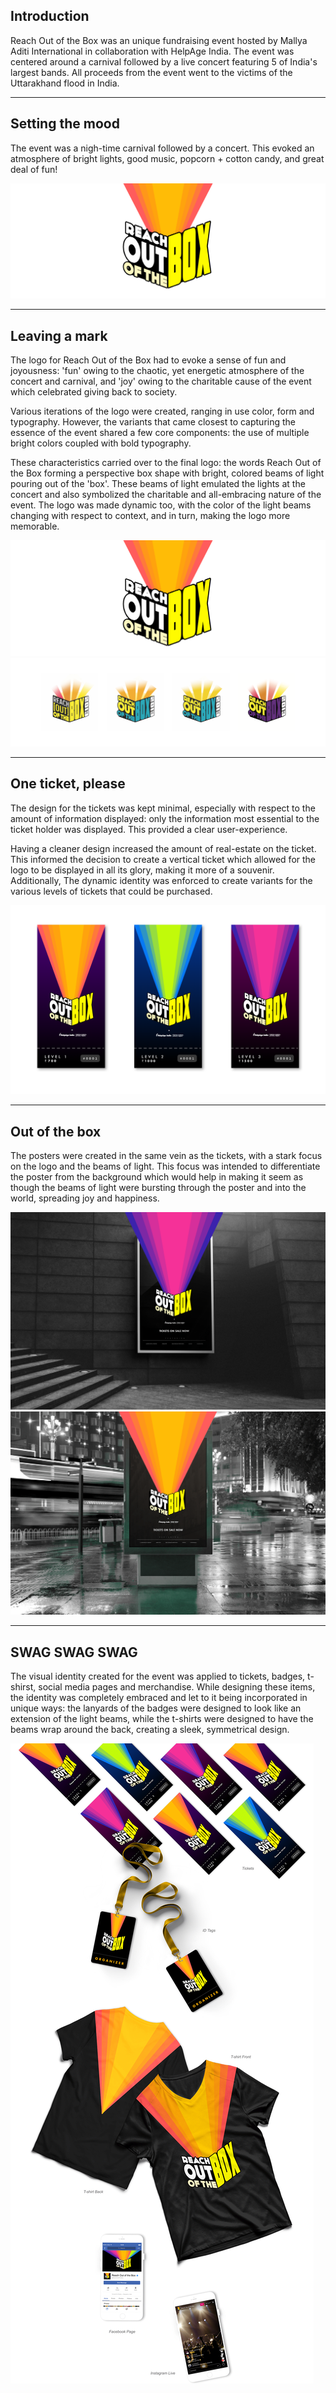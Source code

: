 <div class="post-body">

## Introduction

<p class="introduction">Reach Out of the Box was an unique fundraising event hosted by Mallya Aditi International in collaboration with HelpAge India. The event was centered around a carnival followed by a live concert featuring 5 of India's largest bands. All proceeds from the event went to the victims of the Uttarakhand flood in India.</p>

---

## Setting the mood

The event was a nigh-time carnival followed by a concert. This evoked an atmosphere of bright lights, good music, popcorn + cotton candy, and great deal of fun!

<div class="image image-width-full">

![Reach Out of the Box: Moodboard](1.png 'ReachOut: Moodboard')

</div>

---

## Leaving a mark

The logo for Reach Out of the Box had to evoke a sense of fun and joyousness: 'fun' owing to the chaotic, yet energetic atmosphere of the concert and carnival, and 'joy' owing to the charitable cause of the event which celebrated giving back to society.

Various iterations of the logo were created, ranging in use color, form and typography. However, the variants that came closest to capturing the essence of the event shared a few core components: the use of multiple bright colors coupled with bold typography.

These characteristics carried over to the final logo: the words Reach Out of the Box forming a perspective box shape with bright, colored beams of light pouring out of the 'box'. These beams of light emulated the lights at the concert and also symbolized the charitable and all-embracing nature of the event. The logo was made dynamic too, with the color of the light beams changing with respect to context, and in turn, making the logo more memorable.

<div class="image image-width-body image-group-vertical">

![Reach Out of the Box: Final Logo](2.png 'ReachOut: Final Logo')
![Reach Out of the Box: Logo Process](3.png 'Reach Out of the Box: Logo Process')

</div>

---

## One ticket, please

The design for the tickets was kept minimal, especially with respect to the amount of information displayed: only the information most essential to the ticket holder was displayed. This provided a clear user-experience.

Having a cleaner design increased the amount of real-estate on the ticket. This informed the decision to create a vertical ticket which allowed for the logo to be displayed in all its glory, making it more of a souvenir. Additionally, The dynamic identity was enforced to create variants for the various levels of tickets that could be purchased.

<div class="image image-width-body">

![Reach Out of the Box: Tickets](4.png 'Reach Out of the Box: Tickets')

</div>

---

## Out of the box

The posters were created in the same vein as the tickets, with a stark focus on the logo and the beams of light. This focus was intended to differentiate the poster from the background which would help in making it seem as though the beams of light were bursting through the poster and into the world, spreading joy and happiness.

<div class="image image-width-full image-group-horizontal">

![Reach Out of the Box: Poster 1](5.png 'ReachOut: Poster 1')
![Reach Out of the Box: Poster 2](6.png 'ReachOut: Poster 2')

</div>

---

## SWAG SWAG SWAG

The visual identity created for the event was applied to tickets, badges, t-shirst, social media pages and merchandise. While designing these items, the identity was completely embraced and let to it being incorporated in unique ways: the lanyards of the badges were designed to look like an extension of the light beams, while the t-shirts were designed to have the beams wrap around the back, creating a sleek, symmetrical design.

<div class="image image-width-full">

![Reach Out of the Box: SWAG](7.png 'ReachOut: Logo Process')

</div>

<div class="post-footer"></div>

</div>
